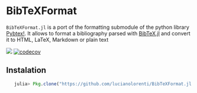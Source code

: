 # BibTeXFormat
`BibTeXFormat.jl` is a port of the formatting submodule of the python library [Pybtex!](https://pybtex.org/). It allows to format a bibliography parsed with [BibTeX.jl](https://github.com/bramtayl/BibTeX.jl) and convert it to HTML, LaTeX, Markdown or plain text

[![](https://img.shields.io/badge/docs-latest-blue.svg)](https://lucianolorenti.github.io/BibTeXFormat.jl/latest)
[![codecov](https://codecov.io/gh/lucianolorenti/BibTeXFormat.jl/branch/master/graph/badge.svg)](https://codecov.io/gh/lucianolorenti/BibTeXFormat.jl)

##  Instalation
```julia
   julia> Pkg.clone("https://github.com/lucianolorenti/BibTeXFormat.jl.git")
```


